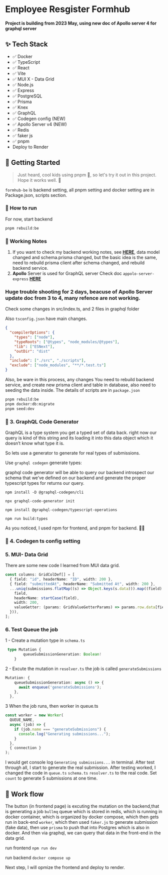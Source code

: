 # Employee Resgister Formhub

**Project is building from 2023 May, using new doc of Apollo server 4 for graphql server**

## ✨ Tech Stack

- ✅ Docker
- ✅ TypeScript
- ✅ React
- ✅ Vite
- ✅ MUI X - Data Grid
- ✅ Node.js
- ✅ Express
- ✅ PostgreSQL
- ✅ Prisma
- ✅ Knex
- ✅ GraphQL
- ✅ Codegen config (NEW)
- ✅ Apollo Server v4 (NEW)
- ✅ Redis
- ✅ faker js
- ✅ pnpm
- Deploy to Render

## 🎃 Getting Started

> Just heard, cool kids using pnpm 👦, so let's try it out in this project. Hope it works well. 🤞

`formhub-be` is backend setting, all pnpm setting and docker setting are in Package.json, scripts section.

### 🚀 How to run

For now, start backend

```bash
pnpm rebuild:be
```

### 📝 Working Notes

1. If you want to check my backend working notes, see [**HERE**](https://github.com/yanliu1111/docker-types-node-postgres-app), data model changed and schema.prisma changed, but the basic idea is the same, need to rebuild prisma client after schema changed, and rebuild backend service.
2. **Apollo** Server is used for GraphQL server
   Check doc `appolo-server-express` [**HERE**](https://www.apollographql.com/docs/apollo-server/migration/#migrate-from-apollo-server-express)

### Huge trouble shooting for 2 days, beacuse of Apollo Server update doc from 3 to 4, many refence are not working.

Check some changes in src/index.ts, and 2 files in graphql folder

Also `tsconfig.json` have main changes.

```json
{
  "compilerOptions": {
    "types": ["node"],
    "typeRoots": ["@types", "node_modules/@types"],
    "lib": ["ESNext"],
    "outDir": "dist"
  },
  "include": ["./src", "./scripts"],
  "exclude": ["node_modules", "**/*.test.ts"]
}
```

Also, be ware in this process, any changes
You need to rebuild backend service, and create new prisma client and table in database, also need to seeding the data inside.
The details of scripts are in `package.json`

```bash
pnpm rebuild:be
pnpm docker:db:migrate
pnpm seed:dev
```

### 🔔 **3. GraphQL Code Generator**

GraphQL is a type system you get a typed set of data back. right now our query is kind of this string and its loading it into this data object which it doesn’t know what type it is.

So lets use a generator to generate for real types of submissions.

Use `graphql codegen` generate types:

graphql code generator will be able to query our backend introspect our schema that we’ve defined on our backend and generate the proper typescript types for returns our query.

`npm install -D @graphql-codegen/cli`

`npx graphql-code-generator init`

`npm install @graphql-codegen/typescript-operations`

`npm run build:types`

As you noticed, I used npm for frontend, and pnpm for backend. 🤷‍♀️

### 🔔 **4. Codegen ts config setting**

### 5. MUI- Data Grid

There are some new code I learned from MUI data grid.

```ts
const columns: GridColDef[] = [
  { field: "id", headerName: "ID", width: 200 },
  { field: "submittedAt", headerName: "Submitted At", width: 200 },
  ...uniq(submissions.flatMap((s) => Object.keys(s.data))).map((field) => ({
    field,
    headerName: startCase(field),
    width: 200,
    valueGetter: (params: GridValueGetterParams) => params.row.data[field],
  })),
];
```

### 6. Test Queue the job

1 - Create a mutation type in `schema.ts`

```ts
 type Mutation {
        queueSubmissionGeneration: Boolean!
    }
```

2 - Excute the mutation in `resolver.ts`
the job is called `generateSubmissions`

```ts
Mutation: {
    queueSubmissionGeneration: async () => {
      await enqueue('generateSubmissions');
    },
  },
```

3 When the job runs, then worker in queue.ts

```ts
const worker = new Worker(
  QUEUE_NAME,
  async (job) => {
    if (job.name === "generateSubmissions") {
      console.log("Generating submissions...");
    }
  },
  { connection }
);
```

I would get console log `Generating submissions...` in terminal. After test through all, I start to generate the real submission. After testing worked, I changed the code in `queue.ts` `schema.ts` `resolver.ts` to the real code. Set `count` to generate 5 submissions at one time.

## 📝 Work flow

The button (in frontend page) is excuting the mutation on the backend,that is generating a job `bullmq` queue which is stored in redis, which is running in docker container, which is organized by docker compose, which then gets run in back-end `worker`, which then used `faker.js` to generate submission (fake data), then use `prisma` to push that into Postgres which is also in docker. And then via graphql, we can query that data in the front-end in the data grid.

run frontend `npm run dev`

run backend `docker compose up`

Next step, I will opmize the frontend and deploy to render.
